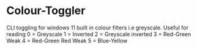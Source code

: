 # Colour-Toggler
CLI toggling for windows 11 built in colour filters i.e greyscale. Useful for reading
0 = Greyscale
1 = Inverted
2 = Greyscale inverted
3 = Red-Green Weak
4 = Red-Green Red Weak
5 = Blue-Yellow

